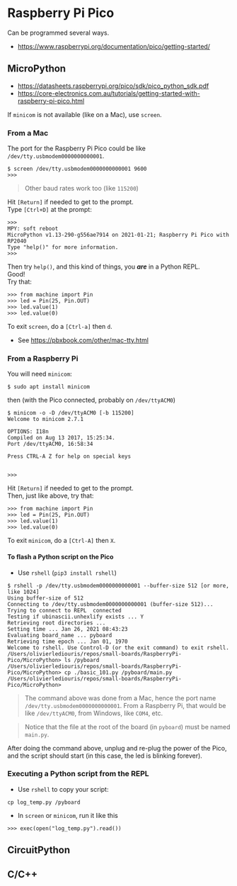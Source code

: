 # Raspberry Pi Pico
Can be programmed several ways.


- <https://www.raspberrypi.org/documentation/pico/getting-started/>

## MicroPython
- <https://datasheets.raspberrypi.org/pico/sdk/pico_python_sdk.pdf>
- <https://core-electronics.com.au/tutorials/getting-started-with-raspberry-pi-pico.html>

If `minicom` is not available (like on a Mac), use `screen`.  

### From a Mac
The port for the Raspberry Pi Pico could be like `/dev/tty.usbmodem0000000000001`.  

```
$ screen /dev/tty.usbmodem0000000000001 9600
>>>
```
> Other baud rates work too (like `115200`)

Hit `[Return]` if needed to get to the prompt.  
Type `[Ctrl+D]` at the prompt:
```
>>> 
MPY: soft reboot
MicroPython v1.13-290-g556ae7914 on 2021-01-21; Raspberry Pi Pico with RP2040
Type "help()" for more information.
>>> 
```
Then try `help()`, and this kind of things, you _**are**_ in a Python REPL.  
Good!  
Try that:
```
>>> from machine import Pin
>>> led = Pin(25, Pin.OUT)
>>> led.value(1)
>>> led.value(0)
```
To exit `screen`, do a `[Ctrl-a]` then `d`.

- See <https://pbxbook.com/other/mac-tty.html>

### From a Raspberry Pi
You will need `minicom`:
```
$ sudo apt install minicom
```
then (with the Pico connected, probably on `/dev/ttyACM0`)
```
$ minicom -o -D /dev/ttyACM0 [-b 115200]
Welcome to minicom 2.7.1

OPTIONS: I18n 
Compiled on Aug 13 2017, 15:25:34.
Port /dev/ttyACM0, 16:58:34

Press CTRL-A Z for help on special keys


>>> 
```
Hit `[Return]` if needed to get to the prompt.  
Then, just like above, try that:
```
>>> from machine import Pin
>>> led = Pin(25, Pin.OUT)
>>> led.value(1)
>>> led.value(0)
```
To exit `minicom`, do a `[Ctrl-A]` then `X`.

#### To flash a Python script on the Pico
- Use `rshell` (`pip3 install rshell`)
```
$ rshell -p /dev/tty.usbmodem0000000000001 --buffer-size 512 [or more, like 1024]
Using buffer-size of 512
Connecting to /dev/tty.usbmodem0000000000001 (buffer-size 512)...
Trying to connect to REPL  connected
Testing if ubinascii.unhexlify exists ... Y
Retrieving root directories ... 
Setting time ... Jan 26, 2021 08:43:23
Evaluating board_name ... pyboard
Retrieving time epoch ... Jan 01, 1970
Welcome to rshell. Use Control-D (or the exit command) to exit rshell.
/Users/olivierlediouris/repos/small-boards/RaspberryPi-Pico/MicroPython> ls /pyboard
/Users/olivierlediouris/repos/small-boards/RaspberryPi-Pico/MicroPython> cp ./basic_101.py /pyboard/main.py
/Users/olivierlediouris/repos/small-boards/RaspberryPi-Pico/MicroPython>
```
> The command above was done from a Mac, hence the port name `/dev/tty.usbmodem0000000000001`.
> From a Raspberry Pi, that would be like `/dev/ttyACM0`, from Windows, like `COM4`, etc.

> Notice that the file at the root of the board (in `pyboard`) must be named `main.py`.

After doing the command above, unplug and re-plug the power of the Pico, and
the script should start (in this case, the led is blinking forever).

### Executing a Python script from the REPL
- Use `rshell` to copy your script:
```
cp log_temp.py /pyboard
``` 
- In `screen` or `minicom`, run it like this
```
>>> exec(open("log_temp.py").read())
``` 

## CircuitPython


## C/C++

